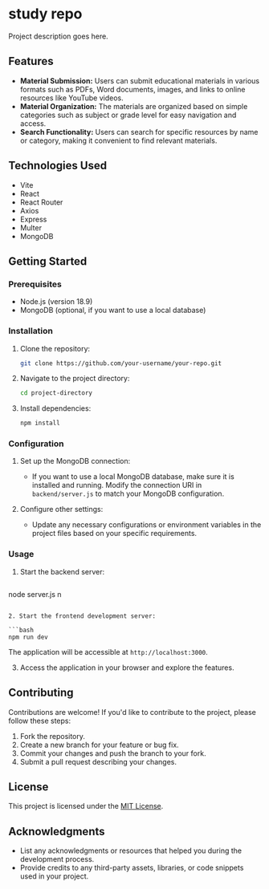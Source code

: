# study repo

Project description goes here.

## Features

- **Material Submission:** Users can submit educational materials in various formats such as PDFs, Word documents, images, and links to online resources like YouTube videos.
- **Material Organization:** The materials are organized based on simple categories such as subject or grade level for easy navigation and access.
- **Search Functionality:** Users can search for specific resources by name or category, making it convenient to find relevant materials.

## Technologies Used

- Vite
- React
- React Router
- Axios
- Express
- Multer
- MongoDB

## Getting Started

### Prerequisites

- Node.js (version 18.9)
- MongoDB (optional, if you want to use a local database)

### Installation

1. Clone the repository:

   ```bash
   git clone https://github.com/your-username/your-repo.git
   ```

2. Navigate to the project directory:

   ```bash
   cd project-directory
   ```

3. Install dependencies:

   ```bash
   npm install
   ```

### Configuration

1. Set up the MongoDB connection:

   - If you want to use a local MongoDB database, make sure it is installed and running. Modify the connection URI in `backend/server.js` to match your MongoDB configuration.

2. Configure other settings:

   - Update any necessary configurations or environment variables in the project files based on your specific requirements.

### Usage

1. Start the backend server:

   ```bash
  node server.js
   n
   ```

2. Start the frontend development server:

   ```bash
   npm run dev
   ```

   The application will be accessible at `http://localhost:3000`.

3. Access the application in your browser and explore the features.

## Contributing

Contributions are welcome! If you'd like to contribute to the project, please follow these steps:

1. Fork the repository.
2. Create a new branch for your feature or bug fix.
3. Commit your changes and push the branch to your fork.
4. Submit a pull request describing your changes.

## License

This project is licensed under the [MIT License](LICENSE).

## Acknowledgments

- List any acknowledgments or resources that helped you during the development process.
- Provide credits to any third-party assets, libraries, or code snippets used in your project.
